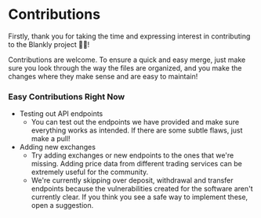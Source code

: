# Contributions
Firstly, thank you for taking the time and expressing interest in contributing to the Blankly project 🎉🎉!

Contributions are welcome. To ensure a quick and easy merge, just make sure you look through the way the files are 
organized, and you make the changes where they make sense and are easy to maintain!

### Easy Contributions Right Now
- Testing out API endpoints
    - You can test out the endpoints we have provided and make sure everything works as intended. If there are some 
    subtle flaws, just make a pull!
- Adding new exchanges
    - Try adding exchanges or new endpoints to the ones that we're missing. Adding price data from different trading
      services can be extremely useful for the community.
    - We're currently skipping over deposit, withdrawal and transfer endpoints because the vulnerabilities created 
    for the software aren't currently clear. If you think you see a safe way to implement these, open a suggestion.
      
